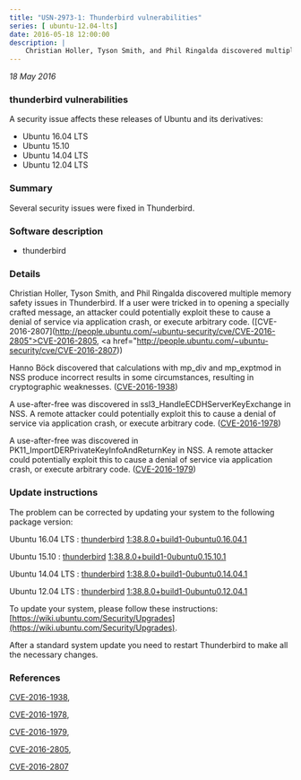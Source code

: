 ```yaml
---
title: "USN-2973-1: Thunderbird vulnerabilities"
series: [ ubuntu-12.04-lts]
date: 2016-05-18 12:00:00
description: |
    Christian Holler, Tyson Smith, and Phil Ringalda discovered multiple memory safety issues in Thunderbird. If a user were tricked in to opening a specially crafted message, an attacker could potentially exploit these to cause a denial of service via application crash, or execute arbitrary code. ([CVE-2016-2807](http://people.ubuntu.com/~ubuntu-security/cve/CVE-2016-2805">CVE-2016-2805</a>, <a href="http://people.ubuntu.com/~ubuntu-security/cve/CVE-2016-2807))
--- 
```

 
 

*18 May 2016*

### thunderbird vulnerabilities

A security issue affects these releases of Ubuntu and its derivatives:

* Ubuntu 16.04 LTS
* Ubuntu 15.10
* Ubuntu 14.04 LTS
* Ubuntu 12.04 LTS

### Summary

Several security issues were fixed in Thunderbird. 

### Software description

* thunderbird 

### Details

Christian Holler, Tyson Smith, and Phil Ringalda discovered multiple memory safety issues in Thunderbird. If a user were tricked in to opening a specially crafted message, an attacker could potentially exploit these to cause a denial of service via application crash, or execute arbitrary code. ([CVE-2016-2807](http://people.ubuntu.com/~ubuntu-security/cve/CVE-2016-2805">CVE-2016-2805</a>, <a href="http://people.ubuntu.com/~ubuntu-security/cve/CVE-2016-2807))

Hanno Böck discovered that calculations with mp_div and mp_exptmod in NSS produce incorrect results in some circumstances, resulting in cryptographic weaknesses. ([CVE-2016-1938](http://people.ubuntu.com/~ubuntu-security/cve/CVE-2016-1938))

A use-after-free was discovered in ssl3_HandleECDHServerKeyExchange in NSS. A remote attacker could potentially exploit this to cause a denial of service via application crash, or execute arbitrary code. ([CVE-2016-1978](http://people.ubuntu.com/~ubuntu-security/cve/CVE-2016-1978))

A use-after-free was discovered in PK11_ImportDERPrivateKeyInfoAndReturnKey in NSS. A remote attacker could potentially exploit this to cause a denial of service via application crash, or execute arbitrary code. ([CVE-2016-1979](http://people.ubuntu.com/~ubuntu-security/cve/CVE-2016-1979)) 

### Update instructions

The problem can be corrected by updating your system to the following package version:

Ubuntu 16.04 LTS
 : [thunderbird](https://launchpad.net/ubuntu/+source/thunderbird) <span> [1:38.8.0+build1-0ubuntu0.16.04.1](https://launchpad.net/ubuntu/+source/thunderbird/1:38.8.0+build1-0ubuntu0.16.04.1) </span> 

Ubuntu 15.10
 : [thunderbird](https://launchpad.net/ubuntu/+source/thunderbird) <span> [1:38.8.0+build1-0ubuntu0.15.10.1](https://launchpad.net/ubuntu/+source/thunderbird/1:38.8.0+build1-0ubuntu0.15.10.1) </span> 

Ubuntu 14.04 LTS
 : [thunderbird](https://launchpad.net/ubuntu/+source/thunderbird) <span> [1:38.8.0+build1-0ubuntu0.14.04.1](https://launchpad.net/ubuntu/+source/thunderbird/1:38.8.0+build1-0ubuntu0.14.04.1) </span> 

Ubuntu 12.04 LTS
 : [thunderbird](https://launchpad.net/ubuntu/+source/thunderbird) <span> [1:38.8.0+build1-0ubuntu0.12.04.1](https://launchpad.net/ubuntu/+source/thunderbird/1:38.8.0+build1-0ubuntu0.12.04.1) </span> 

To update your system, please follow these instructions: [https://wiki.ubuntu.com/Security/Upgrades](https://wiki.ubuntu.com/Security/Upgrades).

After a standard system update you need to restart Thunderbird to make all the necessary changes. 

### References

 
 [CVE-2016-1938](http://people.ubuntu.com/~ubuntu-security/cve/CVE-2016-1938), 

 [CVE-2016-1978](http://people.ubuntu.com/~ubuntu-security/cve/CVE-2016-1978), 

 [CVE-2016-1979](http://people.ubuntu.com/~ubuntu-security/cve/CVE-2016-1979), 

 [CVE-2016-2805](http://people.ubuntu.com/~ubuntu-security/cve/CVE-2016-2805), 

 [CVE-2016-2807](http://people.ubuntu.com/~ubuntu-security/cve/CVE-2016-2807)
 

